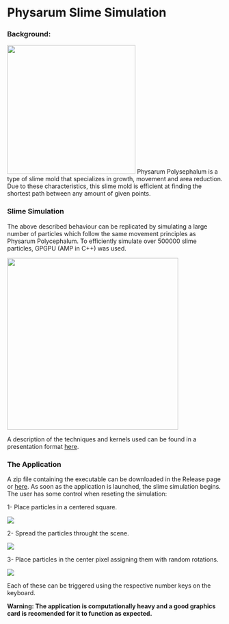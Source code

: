 # Physarum Slime Simulation


### Background:

<img src="https://user-images.githubusercontent.com/59959821/162450520-e2ba8dd9-6489-4ae1-bc03-f5d7c323786c.jpg" width="300">
Physarum Polysephalum is a type of slime mold that specializes in growth, movement and area reduction. Due to these characteristics, this slime mold is efficient at finding the shortest path between any amount of given points.

### Slime Simulation

The above described behaviour can be replicated by simulating a large number of particles which follow the same movement principles as Physarum Polycephalum. To efficiently simulate over 500000 slime particles, GPGPU (AMP in C++) was used.

<img src="https://user-images.githubusercontent.com/59959821/162447996-9e8953b0-ac9d-444f-b3ec-f1b502d936bb.png" width="400">


A description of the techniques and kernels used can be found in a presentation format [here](https://github.com/StylianosZachariou/Physarum-Slime-Simulation/files/8452681/Slime.pdf).

### The Application
A zip file containing the executable can be downloaded in the Release page or [here](https://github.com/StylianosZachariou/Physarum-Slime-Simulation/releases/download/1.0/executable.zip). As soon as the application is launched, the slime simulation begins. The user has some control when reseting the simulation:

1- Place particles in a centered square.

<img src="https://media.giphy.com/media/zufgNQkdMt17etRdBm/giphy.gif">

2- Spread the particles throught the scene.

<img src="https://media.giphy.com/media/5BNMA9DBgwlLxXlE0H/giphy.gif">

3- Place particles in the center pixel assigning them with random rotations.

<img src="https://media.giphy.com/media/Mz2Sq4bhHFYtoi5K3e/giphy.gif">

Each of these can be triggered using the respective number keys on the keyboard.

**Warning: The application is computationally heavy and a good graphics card is recomended for it to function as expected.**
